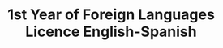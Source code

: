 ---
title: 1st Year of Foreign Languages Licence English-Spanish
organization: Université de Bourgogne
location: Dijon, FR 
start: 2015-09-01
end: 2016-06-01
---